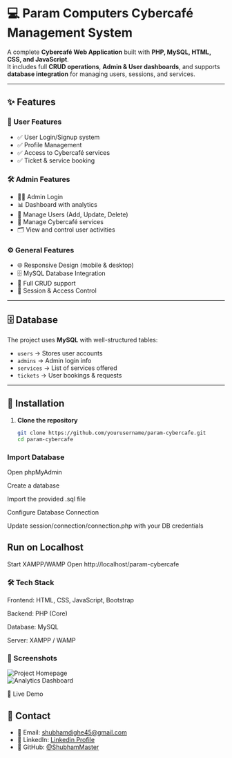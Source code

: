 # 💻 Param Computers Cybercafé Management System  

A complete **Cybercafé Web Application** built with **PHP, MySQL, HTML, CSS, and JavaScript**.  
It includes full **CRUD operations**, **Admin & User dashboards**, and supports **database integration** for managing users, sessions, and services.  

---

## ✨ Features  

### 🔑 User Features  
- ✅ User Login/Signup system  
- ✅ Profile Management  
- ✅ Access to Cybercafé services  
- ✅ Ticket & service booking  

### 🛠️ Admin Features  
- 👨‍💻 Admin Login  
- 📊 Dashboard with analytics  
- 📝 Manage Users (Add, Update, Delete)  
- 💾 Manage Cybercafé services  
- 🗂️ View and control user activities  

### ⚙️ General Features  
- 🌐 Responsive Design (mobile & desktop)  
- 🗄️ MySQL Database Integration  
- 🔄 Full CRUD support  
- 🔐 Session & Access Control  

---

## 🗄️ Database  

The project uses **MySQL** with well-structured tables:  
- `users` → Stores user accounts  
- `admins` → Admin login info  
- `services` → List of services offered  
- `tickets` → User bookings & requests  

---

## 🚀 Installation  

1. **Clone the repository**  
   ```bash
   git clone https://github.com/yourusername/param-cybercafe.git
   cd param-cybercafe

### Import Database

Open phpMyAdmin

Create a database

Import the provided .sql file

Configure Database Connection

Update session/connection/connection.php with your DB credentials

## Run on Localhost

Start XAMPP/WAMP
Open http://localhost/param-cybercafe

### 🛠️ Tech Stack

Frontend: HTML, CSS, JavaScript, Bootstrap

Backend: PHP (Core)

Database: MySQL

Server: XAMPP / WAMP

### 📸 Screenshots

![Project  Homepage](assets/screenshots/homepage.png)  
![Analytics Dashboard](assets/screenshots/analytics.png)  

🔗 Live Demo



## 📧 Contact  

- 📩 Email: [shubhamdighe45@gmail.com](mailto:shubhamdighe45@gmail.com)  
- 💼 LinkedIn: [Linkedin Profile](https://linkedin.com/in/shubhamdighe)  
- 🐙 GitHub: [@ShubhamMaster](https://github.com/shubhammaster)  

